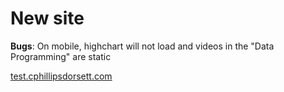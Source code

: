 # New site

**Bugs**: On mobile, highchart will not load and videos in the "Data Programming" are static  

[test.cphillipsdorsett.com](http://test.cphillipsdorsett.com)
